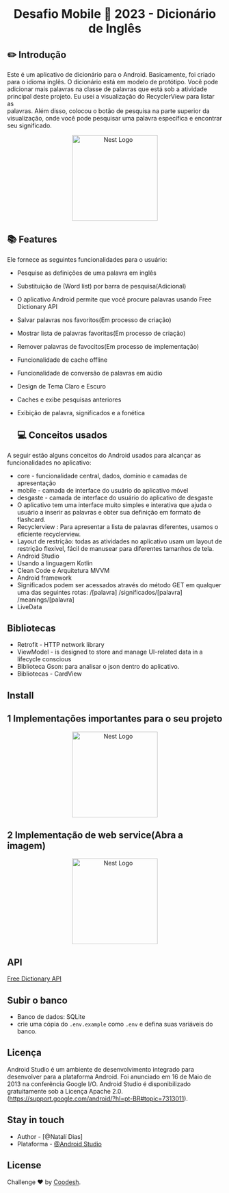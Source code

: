 

 <h1 align="center">
  Desafio Mobile 🏅 2023 - Dicionário de Inglês
</h1>




  ## ✏️ Introdução

  Este é um aplicativo de dicionário para o Android. Basicamente, foi criado para o idioma inglês. O dicionário está em modelo de protótipo.
  Você pode adicionar mais palavras na classe de palavras que está sob a atividade principal deste projeto. Eu usei a visualização do RecyclerView para listar as  
  palavras. Além disso, colocou o botão de pesquisa na parte superior da visualização, onde você pode pesquisar uma palavra específica e encontrar seu significado.
  



<p align="center">
  <a href="https://media.discordapp.net/attachments/1019265341311963186/1070501163625087057/Original2x.png?width=720&height=221" target="blank"><img src="https://media.discordapp.net/attachments/1019265341311963186/1070501163625087057/Original2x.png?width=720&height=221" width="200" alt="Nest Logo" /></a>
</p>


  ## 📚 Features


Ele fornece as seguintes funcionalidades para o usuário:

- Pesquise as definições de uma palavra em inglês
- Substituição de (Word list) por barra de pesquisa(Adicional)
- O aplicativo Android permite que você procure palavras usando Free Dictionary API
- Salvar palavras nos favoritos(Em processo de criação)
- Mostrar lista de palavras favoritas(Em processo de criação)
- Remover palavras de favocitos(Em processo de implementação)
- Funcionalidade de cache offline
- Funcionalidade de conversão de palavras em aúdio
- Design de Tema Claro e Escuro
- Caches e exibe pesquisas anteriores
- Exibição de palavra, significados e a fonética


  ## 💻 Conceitos usados

 A seguir estão alguns conceitos do Android usados para alcançar as funcionalidades no aplicativo:

- core - funcionalidade central, dados, domínio e camadas de apresentação
- mobile - camada de interface do usuário do aplicativo móvel
- desgaste - camada de interface do usuário do aplicativo de desgaste
- O aplicativo tem uma interface muito simples e interativa que ajuda o usuário a inserir as palavras e obter sua definição em formato de flashcard.
- Recyclerview : Para apresentar a lista de palavras diferentes, usamos o eficiente recyclerview.
- Layout de restrição: todas as atividades no aplicativo usam um layout de restrição flexível, fácil de manusear para diferentes tamanhos de tela.
- Android Studio
- Usando a linguagem Kotlin
- Clean Code e Arquitetura MVVM
- Android framework
- Significados podem ser acessados através do método GET em qualquer uma das seguintes rotas:
 /[palavra]
 /significados/[palavra]
 /meanings/[palavra]
- LiveData
 


## Bibliotecas

- Retrofit - HTTP network library
- ViewModel - is designed to store and manage UI-related data in a lifecycle conscious
- Biblioteca Gson: para analisar o json dentro do aplicativo.
- Bibliotecas - CardView


## Install


## 1 Implementações importantes para o seu projeto

<p align="center">
  <a href="https://media.discordapp.net/attachments/1019265341311963186/1070718472922869780/imagem_2023-02-02_115343255.png?width=628&height=377" target="blank"><img src="https://media.discordapp.net/attachments/1019265341311963186/1070718472922869780/imagem_2023-02-02_115343255.png?width=628&height=377" width="200" alt="Nest Logo" /></a>
</p>


## 2 Implementação de web service(Abra a imagem)


<p align="center">
  <a href="https://media.discordapp.net/attachments/1019265341311963186/1070719671327784960/dd.png?width=551&height=377" target="blank"><img src="https://media.discordapp.net/attachments/1019265341311963186/1070719671327784960/dd.png?width=551&height=3772" width="200" alt="Nest Logo" /></a>
</p>

 ## API
[Free Dictionary API](https://dictionaryapi.dev/)

## Subir o banco

- Banco de dados: SQLite
- crie uma cópia do `.env.example` como `.env` e defina suas variáveis do banco.


## Licença
Android Studio é um ambiente de desenvolvimento integrado para desenvolver para a plataforma Android. Foi anunciado em 16 de Maio de 2013 na conferência Google I/O. Android Studio é disponibilizado gratuitamente sob a Licença Apache 2.0.
(https://support.google.com/android/?hl=pt-BR#topic=7313011).

## Stay in touch

- Author - [@Natalí Dias]
- Plataforma - [@Android Studio](https://developer.android.com/studio/intro?hl=pt-br)

## License
Challenge ♥ by [Coodesh](https://coodesh.com).
